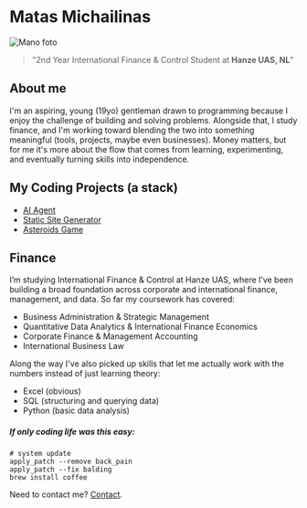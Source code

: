 # Matas Michailinas

![Mano foto](/images/matasmichailinas.png)

> "2nd Year International Finance & Control Student at **Hanze UAS, NL**"

## About me

I'm an aspiring, young (19yo) gentleman drawn to programming because I enjoy the challenge 
of building and solving problems. Alongside that, I study finance, and I'm working 
toward blending the two into something meaningful (tools, projects, maybe even businesses).
Money matters, but for me it's more about the flow that comes from learning, experimenting,
and eventually turning skills into independence.

## My Coding Projects (a stack)

- [AI Agent](/projects/AIAgent)
- [Static Site Generator](/projects/SSG)
- [Asteroids Game](/projects/Asteroids)


## Finance

I’m studying International Finance & Control at Hanze UAS, where I’ve been building a broad foundation across corporate and international finance, management, and data. So far my coursework has covered:

- Business Administration & Strategic Management
- Quantitative Data Analytics & International Finance Economics
- Corporate Finance & Management Accounting
- International Business Law

Along the way I've also picked up skills that let me actually work with the numbers instead of just learning theory:

- Excel (obvious)
- SQL (structuring and querying data)
- Python (basic data analysis)



##### If only coding life was this easy:

```
# system update
apply_patch --remove back_pain
apply_patch --fix balding
brew install coffee
```

Need to contact me? [Contact](/contact).

